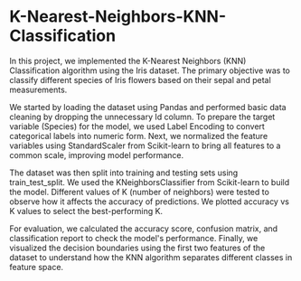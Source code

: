 # K-Nearest-Neighbors-KNN-Classification

In this project, we implemented the K-Nearest Neighbors (KNN) Classification algorithm using the Iris dataset. The primary objective was to classify different species of Iris flowers based on their sepal and petal measurements.

We started by loading the dataset using Pandas and performed basic data cleaning by dropping the unnecessary Id column. To prepare the target variable (Species) for the model, we used Label Encoding to convert categorical labels into numeric form. Next, we normalized the feature variables using StandardScaler from Scikit-learn to bring all features to a common scale, improving model performance.

The dataset was then split into training and testing sets using train_test_split. We used the KNeighborsClassifier from Scikit-learn to build the model. Different values of K (number of neighbors) were tested to observe how it affects the accuracy of predictions. We plotted accuracy vs K values to select the best-performing K.

For evaluation, we calculated the accuracy score, confusion matrix, and classification report to check the model's performance. Finally, we visualized the decision boundaries using the first two features of the dataset to understand how the KNN algorithm separates different classes in feature space.
